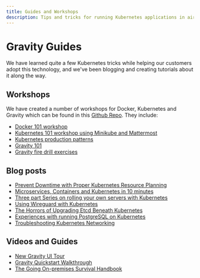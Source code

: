 ```yaml
---
title: Guides and Workshops
description: Tips and tricks for running Kubernetes applications in air-gapped and on-premise environments
---
```


# Gravity Guides

We have learned quite a few Kubernetes tricks while helping our customers adopt
this technology, and we've been blogging and creating tutorials about it along the way.

## Workshops

We have created a number of workshops for Docker, Kubernetes and Gravity which can be found in this [Github Repo](https://github.com/gravitational/workshop). They include:

* [Docker 101 workshop](https://github.com/gravitational/workshop/blob/master/docker.md#docker-101)
* [Kubernetes 101 workshop using Minikube and Mattermost](https://github.com/gravitational/workshop/blob/master/k8s101.md#kubernetes-101)
* [Kubernetes production patterns](https://github.com/gravitational/workshop/blob/master/k8sprod.md#kubernetes-production-patterns)
* [Gravity 101](https://github.com/gravitational/workshop/blob/master/gravity101.md#gravity-101)
* [Gravity fire drill exercises](https://github.com/gravitational/workshop/blob/master/firedrills.md)


## Blog posts

* [Prevent Downtime with Proper Kubernetes Resource Planning](https://gravitational.com/blog/kubernetes-resource-planning/)
* [Microservices, Containers and Kubernetes in 10 minutes](https://gravitational.com/blog/microservices-containers-kubernetes/)
* [Three part Series on rolling your own servers with Kubernetes](https://gravitational.com/blog/aws_vs_colocation/)
* [Using Wireguard with Kubernetes](https://gravitational.com/blog/wormhole_security/)
* [The Horrors of Upgrading Etcd Beneath Kubernetes](https://gravitational.com/blog/kubernetes-and-offline-etcd-upgrades/)
* [Experiences with running PostgreSQL on Kubernetes](https://gravitational.com/blog/running-postgresql-on-kubernetes/)
* [Troubleshooting Kubernetes Networking](https://gravitational.com/blog/troubleshooting-kubernetes-networking/)

## Videos and Guides

* [New Gravity UI Tour](https://gravitational.com/resources/videos/gravity-6-ui-tour/)
* [Gravity Quickstart Walkthrough](https://gravitational.com/resources/videos/gravity-community-demo/)
* [The Going On-premises Survival Handbook](https://gravitational.com/resources/guides/on-prem-survival-handbook/)

